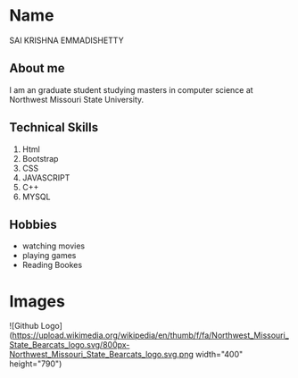 # Name
SAI KRISHNA EMMADISHETTY

## About me
I am an graduate student studying masters in computer science at Northwest Missouri State University.

## Technical Skills
 1. Html
 2. Bootstrap
 3. CSS
 4. JAVASCRIPT
 5. C++
 6. MYSQL
 
 ## Hobbies
 * watching movies
 * playing games
 * Reading Bookes
 

# Images
![Github Logo](https://upload.wikimedia.org/wikipedia/en/thumb/f/fa/Northwest_Missouri_State_Bearcats_logo.svg/800px-Northwest_Missouri_State_Bearcats_logo.svg.png width="400" height="790")
     



